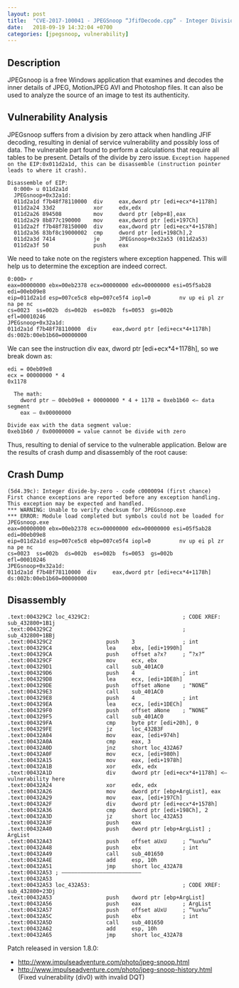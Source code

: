 ```yaml
---
layout: post
title:  "CVE-2017-100041 - JPEGSnoop “JfifDecode.cpp” - Integer Division by Zero"
date:   2018-09-19 14:32:04 +0700
categories: [jpegsnoop, vulnerability]
---
```


Description
-----------
JPEGsnoop is a free Windows application that examines and decodes the inner details of JPEG, MotionJPEG AVI and Photoshop files. It can 
also be used to analyze the source of an image to test its authenticity.

Vulnerability Analysis
----------------------
JPEGsnoop suffers from a division by zero attack when handling JFIF decoding, resulting in denial of service vulnerability and possibly 
loss of data. The vulnerable part found to perform a calculations that require all tables to be present. Details of the divide by zero 
issue. 
```Exception happened on the EIP:0x011d2a1d, this can be disassemble (instruction pointer leads to where it crash).```

```
Disassemble of EIP:
  0:000> u 011d2a1d 
  JPEGsnoop+0x32a1d:
  011d2a1d f7b48f78110000  div     eax,dword ptr [edi+ecx*4+1178h]
  011d2a24 33d2            xor     edx,edx
  011d2a26 894508          mov     dword ptr [ebp+8],eax
  011d2a29 8b877c190000    mov     eax,dword ptr [edi+197Ch]
  011d2a2f f7b48f78150000  div     eax,dword ptr [edi+ecx*4+1578h]
  011d2a36 83bf8c19000002  cmp     dword ptr [edi+198Ch],2
  011d2a3d 7414            je      JPEGsnoop+0x32a53 (011d2a53)
  011d2a3f 50              push    eax
```


We need to take note on the registers where exception happened. This will help us to determine the exception are indeed correct.
```
0:000> r
eax=00000000 ebx=00eb2378 ecx=00000000 edx=00000000 esi=05f5ab28 edi=00eb09e8
eip=011d2a1d esp=007ce5c8 ebp=007ce5f4 iopl=0         nv up ei pl zr na pe nc
cs=0023  ss=002b  ds=002b  es=002b  fs=0053  gs=002b             efl=00010246
JPEGsnoop+0x32a1d:
011d2a1d f7b48f78110000  div     eax,dword ptr [edi+ecx*4+1178h] ds:002b:00eb1b60=00000000
```

We can see the instruction div eax, dword ptr [edi+ecx*4+1178h], so we break down as:
```
edi = 00eb09e8
ecx = 00000000 * 4
0x1178

  The math:
    dword ptr — 00eb09e8 + 00000000 * 4 + 1178 = 0xeb1b60 <— data segment 
    eax — 0x00000000

Divide eax with the data segment value:
0xeb1b60 / 0x00000000 = value cannot be divide with zero
```
Thus, resulting to denial of service to the vulnerable application. Below are the results of crash dump and disassembly of the 
root cause:

Crash Dump
----------

```
(5d4.39c): Integer divide-by-zero - code c0000094 (first chance)
First chance exceptions are reported before any exception handling.
This exception may be expected and handled.
*** WARNING: Unable to verify checksum for JPEGsnoop.exe
*** ERROR: Module load completed but symbols could not be loaded for JPEGsnoop.exe
eax=00000000 ebx=00eb2378 ecx=00000000 edx=00000000 esi=05f5ab28 edi=00eb09e8
eip=011d2a1d esp=007ce5c8 ebp=007ce5f4 iopl=0         nv up ei pl zr na pe nc
cs=0023  ss=002b  ds=002b  es=002b  fs=0053  gs=002b             efl=00010246
JPEGsnoop+0x32a1d:
011d2a1d f7b48f78110000  div     eax,dword ptr [edi+ecx*4+1178h] ds:002b:00eb1b60=00000000
```

Disassembly
-----------

```
.text:004329C2 loc_4329C2:                             ; CODE XREF: sub_432800+1B1j
.text:004329C2                                         ; sub_432800+1BBj
.text:004329C2                 push    3               ; int
.text:004329C4                 lea     ebx, [edi+1990h]
.text:004329CA                 push    offset a?x?     ; ”?x?“
.text:004329CF                 mov     ecx, ebx
.text:004329D1                 call    sub_401AC0
.text:004329D6                 push    4               ; int
.text:004329D8                 lea     ecx, [edi+1DE8h]
.text:004329DE                 push    offset aNone    ; "NONE”
.text:004329E3                 call    sub_401AC0
.text:004329E8                 push    4               ; int
.text:004329EA                 lea     ecx, [edi+1DECh]
.text:004329F0                 push    offset aNone    ; “NONE”
.text:004329F5                 call    sub_401AC0
.text:004329FA                 cmp     byte ptr [edi+20h], 0
.text:004329FE                 jz      loc_432B3F
.text:00432A04                 mov     eax, [edi+974h]
.text:00432A0A                 cmp     eax, 3
.text:00432A0D                 jnz     short loc_432A67
.text:00432A0F                 mov     ecx, [edi+980h]
.text:00432A15                 mov     eax, [edi+1978h]
.text:00432A1B                 xor     edx, edx
.text:00432A1D                 div     dword ptr [edi+ecx*4+1178h] <— vulnerability here
.text:00432A24                 xor     edx, edx
.text:00432A26                 mov     dword ptr [ebp+ArgList], eax
.text:00432A29                 mov     eax, [edi+197Ch]
.text:00432A2F                 div     dword ptr [edi+ecx*4+1578h]
.text:00432A36                 cmp     dword ptr [edi+198Ch], 2
.text:00432A3D                 jz      short loc_432A53
.text:00432A3F                 push    eax
.text:00432A40                 push    dword ptr [ebp+ArgList] ; ArgList
.text:00432A43                 push    offset aUxU     ; “%ux%u”
.text:00432A48                 push    ebx             ; int
.text:00432A49                 call    sub_401650
.text:00432A4E                 add     esp, 10h
.text:00432A51                 jmp     short loc_432A78
.text:00432A53 ; —————————————————————————
.text:00432A53
.text:00432A53 loc_432A53:                             ; CODE XREF: sub_432800+23Dj
.text:00432A53                 push    dword ptr [ebp+ArgList]
.text:00432A56                 push    eax             ; ArgList
.text:00432A57                 push    offset aUxU     ; “%ux%u”
.text:00432A5C                 push    ebx             ; int
.text:00432A5D                 call    sub_401650
.text:00432A62                 add     esp, 10h
.text:00432A65                 jmp     short loc_432A78
```

Patch released in version 1.8.0:
- http://www.impulseadventure.com/photo/jpeg-snoop.html
- http://www.impulseadventure.com/photo/jpeg-snoop-history.html (Fixed vulnerability (div0) with invalid DQT)
